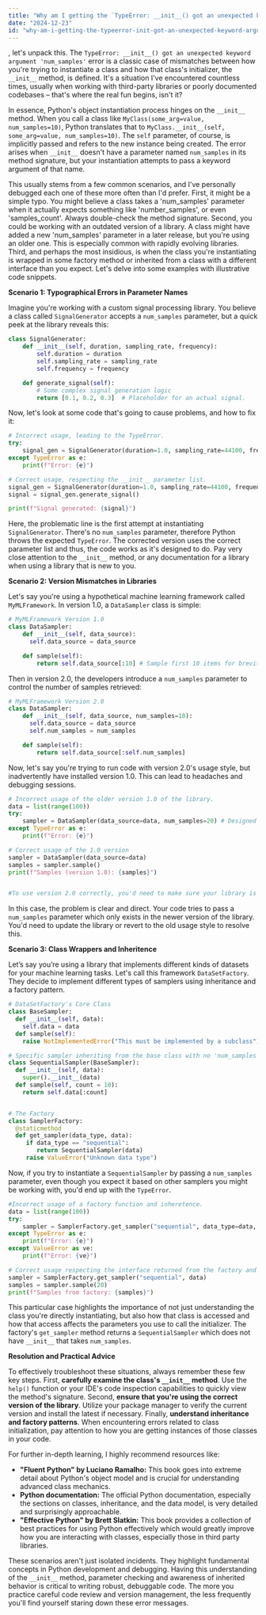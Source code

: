 ```yaml
---
title: "Why am I getting the `TypeError: __init__() got an unexpected keyword argument 'num_samples'` error?"
date: "2024-12-23"
id: "why-am-i-getting-the-typeerror-init-got-an-unexpected-keyword-argument-numsamples-error"
---
```


, let's unpack this. The `TypeError: __init__() got an unexpected keyword argument 'num_samples'` error is a classic case of mismatches between how you're trying to instantiate a class and how that class's initializer, the `__init__` method, is defined. It's a situation I've encountered countless times, usually when working with third-party libraries or poorly documented codebases – that's where the real fun begins, isn't it?

In essence, Python's object instantiation process hinges on the `__init__` method. When you call a class like `MyClass(some_arg=value, num_samples=10)`, Python translates that to `MyClass.__init__(self, some_arg=value, num_samples=10)`. The `self` parameter, of course, is implicitly passed and refers to the new instance being created. The error arises when `__init__` doesn't have a parameter named `num_samples` in its method signature, but your instantiation attempts to pass a keyword argument of that name.

This usually stems from a few common scenarios, and I've personally debugged each one of these more often than I'd prefer. First, it might be a simple typo. You might believe a class takes a 'num_samples' parameter when it actually expects something like 'number_samples', or even 'samples_count'. Always double-check the method signature. Second, you could be working with an outdated version of a library. A class might have added a new 'num_samples' parameter in a later release, but you're using an older one. This is especially common with rapidly evolving libraries. Third, and perhaps the most insidious, is when the class you're instantiating is wrapped in some factory method or inherited from a class with a different interface than you expect. Let's delve into some examples with illustrative code snippets.

**Scenario 1: Typographical Errors in Parameter Names**

Imagine you're working with a custom signal processing library. You believe a class called `SignalGenerator` accepts a `num_samples` parameter, but a quick peek at the library reveals this:

```python
class SignalGenerator:
    def __init__(self, duration, sampling_rate, frequency):
        self.duration = duration
        self.sampling_rate = sampling_rate
        self.frequency = frequency

    def generate_signal(self):
        # Some complex signal generation logic
        return [0.1, 0.2, 0.3]  # Placeholder for an actual signal.
```

Now, let's look at some code that's going to cause problems, and how to fix it:

```python
# Incorrect usage, leading to the TypeError.
try:
    signal_gen = SignalGenerator(duration=1.0, sampling_rate=44100, frequency=440, num_samples=1000)
except TypeError as e:
    print(f"Error: {e}")

# Correct usage, respecting the __init__ parameter list.
signal_gen = SignalGenerator(duration=1.0, sampling_rate=44100, frequency=440)
signal = signal_gen.generate_signal()

print(f"Signal generated: {signal}")
```

Here, the problematic line is the first attempt at instantiating `SignalGenerator`. There's no `num_samples` parameter, therefore Python throws the expected `TypeError`. The corrected version uses the correct parameter list and thus, the code works as it's designed to do. Pay very close attention to the `__init__` method, or any documentation for a library when using a library that is new to you.

**Scenario 2: Version Mismatches in Libraries**

Let's say you're using a hypothetical machine learning framework called `MyMLFramework`. In version 1.0, a `DataSampler` class is simple:

```python
# MyMLFramework Version 1.0
class DataSampler:
    def __init__(self, data_source):
      self.data_source = data_source

    def sample(self):
        return self.data_source[:10] # Sample first 10 items for brevity
```

Then in version 2.0, the developers introduce a `num_samples` parameter to control the number of samples retrieved:

```python
# MyMLFramework Version 2.0
class DataSampler:
    def __init__(self, data_source, num_samples=10):
      self.data_source = data_source
      self.num_samples = num_samples

    def sample(self):
        return self.data_source[:self.num_samples]
```

Now, let's say you're trying to run code with version 2.0's usage style, but inadvertently have installed version 1.0. This can lead to headaches and debugging sessions.

```python
# Incorrect usage of the older version 1.0 of the library.
data = list(range(100))
try:
    sampler = DataSampler(data_source=data, num_samples=20) # Designed for version 2.0
except TypeError as e:
    print(f"Error: {e}")

# Correct usage of the 1.0 version
sampler = DataSampler(data_source=data)
samples = sampler.sample()
print(f"Samples (version 1.0): {samples}")


#To use version 2.0 correctly, you'd need to make sure your library is upgraded to the correct version first

```

In this case, the problem is clear and direct. Your code tries to pass a `num_samples` parameter which only exists in the newer version of the library. You'd need to update the library or revert to the old usage style to resolve this.

**Scenario 3: Class Wrappers and Inheritence**

Let’s say you’re using a library that implements different kinds of datasets for your machine learning tasks. Let's call this framework `DataSetFactory`. They decide to implement different types of samplers using inheritance and a factory pattern.

```python
# DataSetFactory's Core Class
class BaseSampler:
  def __init__(self, data):
    self.data = data
  def sample(self):
    raise NotImplementedError("This must be implemented by a subclass")

# Specific sampler inheriting from the base class with no 'num_samples' parameter
class SequentialSampler(BaseSampler):
  def __init__(self, data):
    super().__init__(data)
  def sample(self, count = 10):
    return self.data[:count]


# The Factory
class SamplerFactory:
  @staticmethod
  def get_sampler(data_type, data):
     if data_type == "sequential":
        return SequentialSampler(data)
     raise ValueError("Unknown data type")
```

Now, if you try to instantiate a `SequentialSampler` by passing a `num_samples` parameter, even though you expect it based on other samplers you might be working with, you'd end up with the `TypeError`.

```python
#Incorrect usage of a factory function and inheretence.
data = list(range(100))
try:
    sampler = SamplerFactory.get_sampler("sequential", data_type=data, num_samples=20)
except TypeError as e:
    print(f"Error: {e}")
except ValueError as ve:
    print(f"Error: {ve}")

# Correct usage respecting the interface returned from the factory and inherited classes.
sampler = SamplerFactory.get_sampler("sequential", data)
samples = sampler.sample(20)
print(f"Samples from factory: {samples}")
```
This particular case highlights the importance of not just understanding the class you're directly instantiating, but also how that class is accessed and how that access affects the parameters you use to call the initializer. The factory's `get_sampler` method returns a `SequentialSampler` which does not have `__init__` that takes `num_samples`.

**Resolution and Practical Advice**

To effectively troubleshoot these situations, always remember these few key steps. First, **carefully examine the class's `__init__` method**. Use the `help()` function or your IDE's code inspection capabilities to quickly view the method's signature. Second, **ensure that you're using the correct version of the library**. Utilize your package manager to verify the current version and install the latest if necessary. Finally, **understand inheritance and factory patterns**. When encountering errors related to class initialization, pay attention to how you are getting instances of those classes in your code.

For further in-depth learning, I highly recommend resources like:

*   **"Fluent Python" by Luciano Ramalho:** This book goes into extreme detail about Python's object model and is crucial for understanding advanced class mechanics.
*   **Python documentation:** The official Python documentation, especially the sections on classes, inheritance, and the data model, is very detailed and surprisingly approachable.
*   **"Effective Python" by Brett Slatkin:** This book provides a collection of best practices for using Python effectively which would greatly improve how you are interacting with classes, especially those in third party libraries.

These scenarios aren't just isolated incidents. They highlight fundamental concepts in Python development and debugging. Having this understanding of the `__init__` method, parameter checking and awareness of inherited behavior is critical to writing robust, debuggable code. The more you practice careful code review and version management, the less frequently you'll find yourself staring down these error messages.

